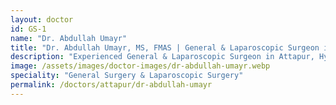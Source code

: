 ```yaml
---
layout: doctor
id: GS-1
name: "Dr. Abdullah Umayr"
title: "Dr. Abdullah Umayr, MS, FMAS | General & Laparoscopic Surgeon in Attapur"
description: "Experienced General & Laparoscopic Surgeon in Attapur, Hyderabad. Expert in gallbladder, hernia, appendix, and diabetic foot surgeries. Book appointments online at AskSurgeons.com."
image: /assets/images/doctor-images/dr-abdullah-umayr.webp
speciality: "General Surgery & Laparoscopic Surgery"
permalink: /doctors/attapur/dr-abdullah-umayr
---
```

